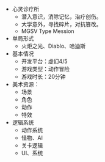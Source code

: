 + 心灵诊疗所
  + 潜入意识，消除记忆，治疗创伤。
  + 大学意外，寻找碎片，对抗篡改。
  + MGSV Type Mession
+ 单局形式
  + 火炬之光、Diablo、哈迪斯
+ 基本情况
  + 开发平台：虚幻4/5
  + 游戏类型：动作冒险
  + 游戏时长：20分钟
+ 美术资源：
  + 场景
  + 角色
  + 动作
  + 特效
+ 逻辑系统
  + 动作系统
  + 怪物、AI
  + 关卡逻辑
  + UI、系统
